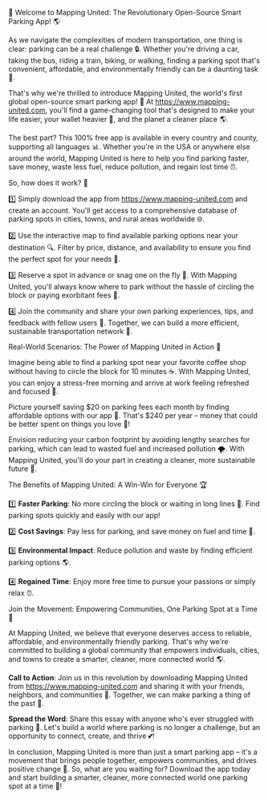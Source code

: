 🚀 Welcome to Mapping United: The Revolutionary Open-Source Smart Parking App! 🌎

As we navigate the complexities of modern transportation, one thing is clear: parking can be a real challenge 🔒. Whether you're driving a car, taking the bus, riding a train, biking, or walking, finding a parking spot that's convenient, affordable, and environmentally friendly can be a daunting task 🤯.

That's why we're thrilled to introduce Mapping United, the world's first global open-source smart parking app! 🌟 At https://www.mapping-united.com, you'll find a game-changing tool that's designed to make your life easier, your wallet heavier 💸, and the planet a cleaner place 🌎.

The best part? This 100% free app is available in every country and county, supporting all languages 📊. Whether you're in the USA or anywhere else around the world, Mapping United is here to help you find parking faster, save money, waste less fuel, reduce pollution, and regain lost time ⏰.

So, how does it work? 🤔

1️⃣ Simply download the app from https://www.mapping-united.com and create an account. You'll get access to a comprehensive database of parking spots in cities, towns, and rural areas worldwide 🌐.

2️⃣ Use the interactive map to find available parking options near your destination 🔍. Filter by price, distance, and availability to ensure you find the perfect spot for your needs 👀.

3️⃣ Reserve a spot in advance or snag one on the fly 🚨. With Mapping United, you'll always know where to park without the hassle of circling the block or paying exorbitant fees 💸.

4️⃣ Join the community and share your own parking experiences, tips, and feedback with fellow users 👥. Together, we can build a more efficient, sustainable transportation network 🌈.

Real-World Scenarios: The Power of Mapping United in Action 🔋

Imagine being able to find a parking spot near your favorite coffee shop without having to circle the block for 10 minutes ☕️. With Mapping United, you can enjoy a stress-free morning and arrive at work feeling refreshed and focused 💪.

 Picture yourself saving $20 on parking fees each month by finding affordable options with our app 💸. That's $240 per year – money that could be better spent on things you love 🎉!

Envision reducing your carbon footprint by avoiding lengthy searches for parking, which can lead to wasted fuel and increased pollution 🌪️. With Mapping United, you'll do your part in creating a cleaner, more sustainable future 🌟.

The Benefits of Mapping United: A Win-Win for Everyone 🏆

1️⃣ **Faster Parking**: No more circling the block or waiting in long lines 🔴. Find parking spots quickly and easily with our app!

2️⃣ **Cost Savings**: Pay less for parking, and save money on fuel and time 💸.

3️⃣ **Environmental Impact**: Reduce pollution and waste by finding efficient parking options 🌎.

4️⃣ **Regained Time**: Enjoy more free time to pursue your passions or simply relax ⏰.

Join the Movement: Empowering Communities, One Parking Spot at a Time 🌟

At Mapping United, we believe that everyone deserves access to reliable, affordable, and environmentally friendly parking. That's why we're committed to building a global community that empowers individuals, cities, and towns to create a smarter, cleaner, more connected world 🌎.

**Call to Action**: Join us in this revolution by downloading Mapping United from https://www.mapping-united.com and sharing it with your friends, neighbors, and communities 👥. Together, we can make parking a thing of the past 🔫.

**Spread the Word**: Share this essay with anyone who's ever struggled with parking 🤯. Let's build a world where parking is no longer a challenge, but an opportunity to connect, create, and thrive 💕!

In conclusion, Mapping United is more than just a smart parking app – it's a movement that brings people together, empowers communities, and drives positive change 🌈. So, what are you waiting for? Download the app today and start building a smarter, cleaner, more connected world one parking spot at a time 🔩!